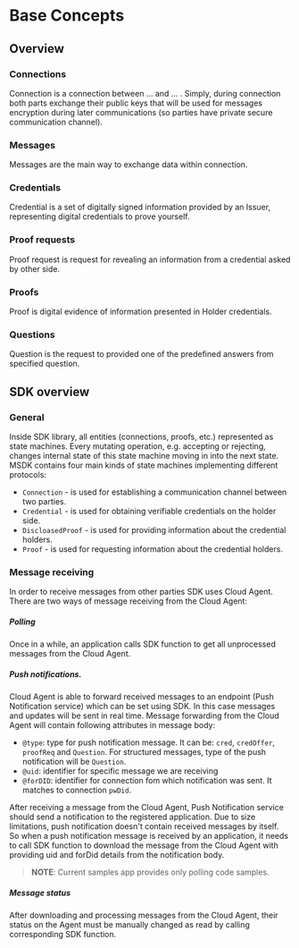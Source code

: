 # Base Concepts

## Overview

### Connections

Connection is a connection between ... and ... . Simply, during connection both parts exchange their public keys that will be used for messages encryption during later communications (so parties have private secure communication channel).

### Messages

Messages are the main way to exchange data within connection.

### Credentials

Credential is a set of digitally signed information provided by an Issuer, representing digital credentials to prove yourself.

### Proof requests

Proof request is request for revealing an information from a credential asked by other side.

### Proofs

Proof is digital evidence of information presented in Holder credentials.

### Questions

Question is the request to provided one of the predefined answers from specified question.

## SDK overview

### General

Inside SDK library, all entities (connections, proofs, etc.) represented as state machines.
Every mutating operation, e.g. accepting or rejecting, changes internal state of this state machine moving in into the next state.
MSDK contains four main kinds of state machines implementing different protocols:

* `Connection` - is used for establishing a communication channel between two parties.
* `Credential` - is used for obtaining verifiable credentials on the holder side.
* `DiscloasedProof` - is used for providing information about the credential holders.
* `Proof` - is used for requesting information about the credential holders.

### Message receiving 

In order to receive messages from other parties SDK uses Cloud Agent. 
There are two ways of message receiving from the Cloud Agent:

##### Polling

Once in a while, an application calls SDK function to get all unprocessed messages from the Cloud Agent.

##### Push notifications.

Cloud Agent is able to forward received messages to an endpoint (Push Notification service) which can be set using SDK.
In this case messages and updates will be sent in real time.
Message forwarding from the Cloud Agent will contain following attributes in message body:
- `@type`: type for push notification message. It can be: `cred`, `credOffer`, `proofReq` and `Question`. For structured messages, type of the push notification will be `Question`.
- `@uid`: identifier for specific message we are receiving
- `@forDID`: identifier for connection fom which notification was sent. It matches to connection `pwDid`.

After receiving a message from the Cloud Agent, Push Notification service should send a notification to the registered application.
Due to size limitations, push notification doesn't contain received messages by itself.
So when a push notification message is received by an application, it needs to call SDK function to download the message from the Cloud Agent with providing uid and forDid details from the notification body.

> **NOTE**: Current samples app provides only polling code samples.

##### Message status

After downloading and processing messages from the Cloud Agent, their status on the Agent must be manually changed as read by calling corresponding SDK function.
